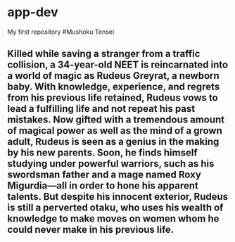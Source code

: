 # app-dev
My first repository 
#Mushoku Tensei
## Killed while saving a stranger from a traffic collision, a 34-year-old NEET is reincarnated into a world of magic as Rudeus Greyrat, a newborn baby. With knowledge, experience, and regrets from his previous life retained, Rudeus vows to lead a fulfilling life and not repeat his past mistakes. Now gifted with a tremendous amount of magical power as well as the mind of a grown adult, Rudeus is seen as a genius in the making by his new parents. Soon, he finds himself studying under powerful warriors, such as his swordsman father and a mage named Roxy Migurdia—all in order to hone his apparent talents. But despite his innocent exterior, Rudeus is still a perverted otaku, who uses his wealth of knowledge to make moves on women whom he could never make in his previous life.
